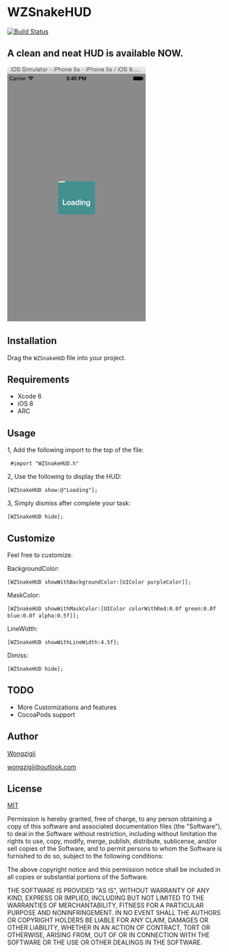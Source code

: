 # WZSnakeHUD 

[![Build Status](https://travis-ci.org/wongzigii/WZSnakeHUD.png)](https://travis-ci.org/wongzigii/WZSnakeHUD)

## A clean and neat HUD is available NOW.

<p>
<img src="WZSnakeHudDemo/Gif/WZSnakeHUD.gif">
</p>

## Installation

Drag the `WZSnakeHUD` file into your project.

## Requirements

 * Xcode 6
 * iOS 8
 * ARC
 
## Usage

1, Add the following import to the top of the file:

```` objc
 #import "WZSnakeHUD.h"
````

2, Use the following to display the HUD:

```` objc
[WZSnakeHUD show:@"Loading"];
````

3, Simply dismiss after complete your task:

```` objc
[WZSnakeHUD hide];
````

## Customize
Feel free to customize.

BackgroundColor:

```` objc
[WZSnakeHUD showWithBackgroundColor:[UIColor purpleColor]];
````

MaskColor:

```` objc
[WZSnakeHUD showWithMaskColor:[UIColor colorWithRed:0.0f green:0.0f blue:0.0f alpha:0.5f]];
````

LineWidth:

```` objc
[WZSnakeHUD showWithLineWidth:4.5f];
````

Dimiss:

```` objc
[WZSnakeHUD hide];
````

## TODO

 * More Customizations and features
 * CocoaPods support

## Author

[Wongzigii](https://github.com/wongzigii)

wongzigii@outlook.com

## License

[MIT](https://github.com/wongzigii/WZSnakeHUD/blob/master/LICENSE)

Permission is hereby granted, free of charge, to any person obtaining a copy
of this software and associated documentation files (the "Software"), to deal
in the Software without restriction, including without limitation the rights
to use, copy, modify, merge, publish, distribute, sublicense, and/or sell
copies of the Software, and to permit persons to whom the Software is
furnished to do so, subject to the following conditions:

The above copyright notice and this permission notice shall be included in all
copies or substantial portions of the Software.

THE SOFTWARE IS PROVIDED "AS IS", WITHOUT WARRANTY OF ANY KIND, EXPRESS OR
IMPLIED, INCLUDING BUT NOT LIMITED TO THE WARRANTIES OF MERCHANTABILITY,
FITNESS FOR A PARTICULAR PURPOSE AND NONINFRINGEMENT. IN NO EVENT SHALL THE
AUTHORS OR COPYRIGHT HOLDERS BE LIABLE FOR ANY CLAIM, DAMAGES OR OTHER
LIABILITY, WHETHER IN AN ACTION OF CONTRACT, TORT OR OTHERWISE, ARISING FROM,
OUT OF OR IN CONNECTION WITH THE SOFTWARE OR THE USE OR OTHER DEALINGS IN THE
SOFTWARE.
